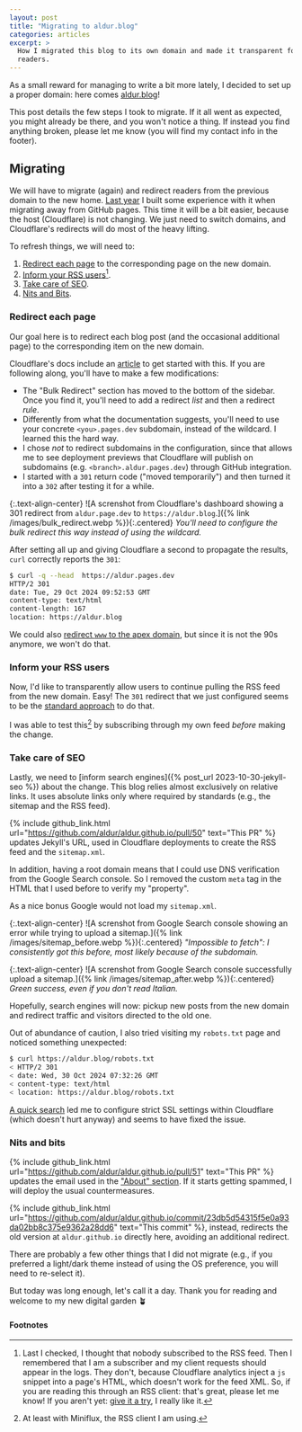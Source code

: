 ```yaml
---
layout: post
title: "Migrating to aldur.blog"
categories: articles
excerpt: >
  How I migrated this blog to its own domain and made it transparent for
  readers.
---
```


As a small reward for managing to write a bit more lately, I decided to set up a
proper domain: here comes [aldur.blog](https://aldur.blog)!

This post details the few steps I took to migrate. If it all went as expected,
you might already be there, and you won't notice a thing. If instead you find
anything broken, please let me know (you will find my contact info in the
footer).

## Migrating

We will have to migrate (again) and redirect readers from the previous domain to
the new home. [Last
year](https://aldur.blog/articles/2023/10/15/migrating-to-cloudflare-pages#preparing)
I built some experience with it when migrating away from GitHub pages. This time
it will be a bit easier, because the host (Cloudflare) is not changing. We just
need to switch domains, and Cloudflare's redirects will do most of the heavy
lifting.

To refresh things, we will need to:

1. [Redirect each page](#redirect-each-page) to the corresponding page on the
   new domain.
1. [Inform your RSS users](#inform-your-rss-users)[^rss].
1. [Take care of SEO](#take-care-of-seo).
1. [Nits and Bits](#nits-and-bits).

### Redirect each page

Our goal here is to redirect each blog post (and the occasional additional page)
to the corresponding item on the new domain.

Cloudflare's docs include an
[article](https://developers.cloudflare.com/pages/how-to/redirect-to-custom-domain/)
to get started with this. If you are following along, you'll have to make a few
modifications:

- The "Bulk Redirect" section has moved to the bottom of the sidebar. Once you
  find it, you'll need to add a redirect _list_ and then a redirect _rule_.
- Differently from what the documentation suggests, you'll need to use your
  concrete `<you>.pages.dev` subdomain, instead of the wildcard. I learned this
  the hard way.
- I chose _not_ to redirect subdomains in the configuration, since that allows
  me to see deployment previews that Cloudflare will publish on subdomains (e.g.
  `<branch>.aldur.pages.dev`) through GitHub integration.
- I started with a `301` return code ("moved temporarily") and then turned it
  into a `302` after testing it for a while.

{:.text-align-center}
![A screnshot from Cloudflare's dashboard showing a 301 redirect from
`aldur.page.dev` to `https://aldur.blog`.]({% link /images/bulk_redirect.webp %}){:.centered}
_You'll need to configure the bulk redirect this way instead of using the
wildcard._

After setting all up and giving Cloudflare a second to propagate the results,
`curl` correctly reports the `301`:

```bash
$ curl -q --head  https://aldur.pages.dev
HTTP/2 301
date: Tue, 29 Oct 2024 09:52:53 GMT
content-type: text/html
content-length: 167
location: https://aldur.blog
```

We could also [redirect `www` to the apex
domain](https://developers.cloudflare.com/pages/how-to/www-redirect/), but since
it is not the 90s anymore, we won't do that.

### Inform your RSS users

Now, I'd like to transparently allow users to continue pulling the RSS feed from
the new domain. Easy! The `301` redirect that we just configured seems to be the
[standard approach](https://www.rssboard.org/redirect-rss-feed) to do that.

I was able to test this[^test_this] by subscribing through my own feed _before_
making the change.

### Take care of SEO

Lastly, we need to [inform search engines]({% post_url 2023-10-30-jekyll-seo %})
about the change. This blog relies almost exclusively on relative links. It uses
absolute links only where required by standards (e.g., the sitemap and the RSS
feed).

{% include github_link.html
url="https://github.com/aldur/aldur.github.io/pull/50" text="This PR" %} updates
Jekyll's URL, used in Cloudflare deployments to create the RSS feed and the
`sitemap.xml`.

In addition, having a root domain means that I could use DNS verification from
the Google Search console. So I removed the custom `meta` tag in the HTML that
I used before to verify my "property".

As a nice bonus Google would not load my `sitemap.xml`.

{:.text-align-center}
![A screnshot from Google Search console showing an error while trying to upload
a sitemap.]({% link /images/sitemap_before.webp %}){:.centered}
_"Impossible to fetch": I consistently got this before, most likely
because of the subdomain._

{:.text-align-center}
![A screnshot from Google Search console successfully upload a sitemap.]({% link /images/sitemap_after.webp %}){:.centered}
_Green success, even if you don't read Italian._

Hopefully, search engines will now: pickup new posts from the new domain and
redirect traffic and visitors directed to the old one.

Out of abundance of caution, I also tried visiting my `robots.txt` page and
noticed something unexpected:

```bash
$ curl https://aldur.blog/robots.txt
< HTTP/2 301
< date: Wed, 30 Oct 2024 07:32:26 GMT
< content-type: text/html
< location: https://aldur.blog/robots.txt
```

[A quick
search](https://community.cloudflare.com/t/robots-txt-301-redirect-loop/602680)
led me to configure strict SSL settings within Cloudflare (which doesn't hurt
anyway) and seems to have fixed the issue.

### Nits and bits

{% include github_link.html
url="https://github.com/aldur/aldur.github.io/pull/51" text="This PR" %} updates
the email used in the ["About" section](/about). If it starts getting spammed, I will
deploy the usual countermeasures.

{% include github_link.html
url="https://github.com/aldur/aldur.github.io/commit/23db5d54315f5e0a93da02bb8c375e9362a28dd6"
text="This commit" %}, instead, redirects the old version at `aldur.github.io`
directly here, avoiding an additional redirect.

There are probably a few other things that I did not migrate (e.g., if you
preferred a light/dark theme instead of using the OS preference, you will need
to re-select it).

But today was long enough, let's call it a day. Thank you for reading and
welcome to my new digital garden 🪴

#### Footnotes

[^rss]:
    Last I checked, I thought that nobody subscribed to the RSS feed. Then I
    remembered that I am a subscriber and my client requests should appear in
    the logs. They don't, because Cloudflare analytics inject a `js` snippet
    into a page's HTML, which doesn't work for the feed XML. So, if you are
    reading this through an RSS client: that's great, please let me know! If you
    aren't yet: [give it a try](/feed.xml), I really like it.

[^test_this]: At least with Miniflux, the RSS client I am using.
